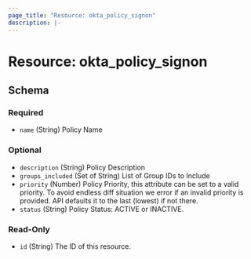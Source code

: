 ```yaml
---
page_title: "Resource: okta_policy_signon"
description: |-
---
```


# Resource: okta_policy_signon

<!-- schema generated by tfplugindocs -->

## Schema

### Required

- `name` (String) Policy Name

### Optional

- `description` (String) Policy Description
- `groups_included` (Set of String) List of Group IDs to Include
- `priority` (Number) Policy Priority, this attribute can be set to a valid priority. To avoid endless diff situation we error if an invalid priority is provided. API defaults it to the last (lowest) if not there.
- `status` (String) Policy Status: ACTIVE or INACTIVE.

### Read-Only

- `id` (String) The ID of this resource.
